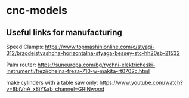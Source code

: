 # cnc-models

## Useful links for manufacturing

Speed Clamps:
https://www.topmashinionline.com/c/styagi-312/brzodeistvashcha-horizontalna-styaga-bessey-stc-hh20sb-21532

Palm router:
https://suneuropa.com/bg/rychni-elektricheski-instrumenti/frezi/chelna-freza-710-w-makita-rt0702c.html


make cylinders with a table saw only: https://www.youtube.com/watch?v=8biVnA_x8iY&ab_channel=GRINwood
